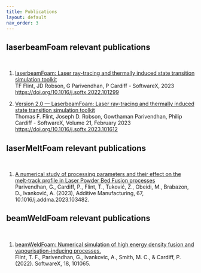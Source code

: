 ```yaml
---
title: Publications  
layout: default
nav_order: 3
---
```



## laserbeamFoam relevant publications

<br>

1. [laserbeamFoam: Laser ray-tracing and thermally induced state transition simulation toolkit](https://www.sciencedirect.com/science/article/pii/S2352711022002175)<br>
  TF Flint, JD Robson, G Parivendhan, P Cardiff - SoftwareX, 2023 <br>
  https://doi.org/10.1016/j.softx.2022.101299 

2. [Version 2.0 — LaserbeamFoam: Laser ray-tracing and thermally induced state transition simulation toolkit](https://www.sciencedirect.com/science/article/pii/S2352711023003084)<br>
  Thomas F. Flint, Joseph D. Robson, Gowthaman Parivendhan, Philip Cardiff - SoftwareX, Volume 21, February 2023<br>
  https://doi.org/10.1016/j.softx.2023.101612

## laserMeltFoam relevant publications

<br>


1. [A numerical study of processing parameters and their effect on the melt-track profile in Laser Powder Bed Fusion processes](https://www.sciencedirect.com/science/article/pii/S2214860423000957) <br>
Parivendhan, G., Cardiff, P., Flint, T., Tuković, Ž., Obeidi, M., Brabazon, D., Ivanković, A. (2023), Additive Manufacturing, 67, 10.1016/j.addma.2023.103482.<br>

## beamWeldFoam relevant publications

<br>

1. [beamWeldFoam: Numerical simulation of high energy density fusion and vapourisation-inducing processes.](https://www.sciencedirect.com/science/article/pii/S2352711022000504) <br>
Flint, T. F., Parivendhan, G., Ivankovic, A., Smith, M. C., & Cardiff, P. (2022).  SoftwareX, 18, 101065.<br>

